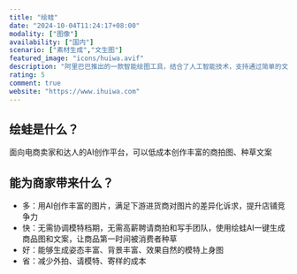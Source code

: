 ```yaml
---
title: "绘蛙"
date: "2024-10-04T11:24:17+08:00"
modality: ["图像"]
availability: ["国内"]
scenario: ["素材生成","文生图"]
featured_image: "icons/huiwa.avif"
description: "阿里巴巴推出的一款智能绘图工具，结合了人工智能技术，支持通过简单的文本描述生成电商模特图，适合电商从业者、设计师和内容创作者使用。"
rating: 5
comment: true
website: "https://www.ihuiwa.com"
---
```


## 绘蛙是什么？
面向电商卖家和达人的AI创作平台，可以低成本创作丰富的商拍图、种草文案

## 能为商家带来什么？
* 多：用AI创作丰富的图片，满足下游进货商对图片的差异化诉求，提升店铺竞争力
* 快：无需协调模特档期，无需高薪聘请商拍和写手团队，使用绘蛙AI一键生成商品图和文案，让商品第一时间被消费者种草
* 好：能够生成姿态丰富、背景丰富、效果自然的模特上身图
* 省：减少外拍、请模特、寄样的成本